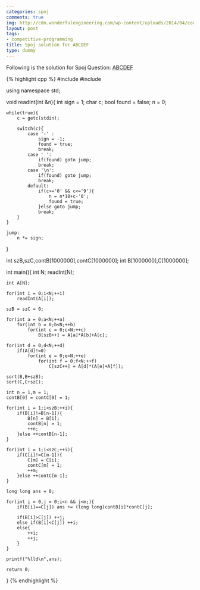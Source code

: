 ```yaml
---
categories: spoj
comments: true
img: http://cdn.wonderfulengineering.com/wp-content/uploads/2014/04/code-wallpaper-6.png
layout: post
tags:
- competitive-programming
title: Spoj solution for ABCDEF
type: dummy
---
```


Following is the solution for Spoj Question: [ABCDEF](http://www.spoj.com/problems/ABCDEF/)

{% highlight cpp %}
#include <cstdio>
#include <algorithm>

using namespace std;

void readInt(int &n){
    int sign = 1;
    char c;
    bool found = false;
    n = 0;
    
    while(true){
    	c = getc(stdin);
    	
        switch(c){
            case '-' :
                sign = -1;
                found = true;
                break;
            case ' ':
                if(found) goto jump;
                break;
            case '\n':
                if(found) goto jump;
                break;
            default:
                if(c>='0' && c<='9'){
                    n = n*10+c-'0';
                    found = true;
                }else goto jump;
                break;
        }
    }
    
    jump:
        n *= sign;
}

int szB,szC,contB[1000000],contC[1000000];
int B[1000000],C[1000000];

int main(){
    int N;
    readInt(N);
    
    int A[N];
    
    for(int i = 0;i<N;++i)
        readInt(A[i]);
    
    szB = szC = 0;
    
    for(int a = 0;a<N;++a)
        for(int b = 0;b<N;++b)
            for(int c = 0;c<N;++c)
                B[szB++] = A[a]*A[b]+A[c];
    
    for(int d = 0;d<N;++d)
        if(A[d]!=0)
            for(int e = 0;e<N;++e)
                for(int f = 0;f<N;++f)
                    C[szC++] = A[d]*(A[e]+A[f]);
    
    sort(B,B+szB);
    sort(C,C+szC);
    
    int n = 1,m = 1;
    contB[0] = contC[0] = 1;
    
    for(int i = 1;i<szB;++i){
        if(B[i]!=B[n-1]){
            B[n] = B[i];
            contB[n] = 1;
            ++n;
        }else ++contB[n-1];
    }
    
    for(int i = 1;i<szC;++i){
        if(C[i]!=C[m-1]){
            C[m] = C[i];
            contC[m] = 1;
            ++m;
        }else ++contC[m-1];
    }
    
    long long ans = 0;
    
    for(int i = 0,j = 0;i<n && j<m;){
        if(B[i]==C[j]) ans += (long long)contB[i]*contC[j];
        
        if(B[i]>C[j]) ++j;
        else if(B[i]<C[j]) ++i;
        else{
            ++i;
            ++j;
        }
    }
    
    printf("%lld\n",ans);
    
    return 0;
}
{% endhighlight %}